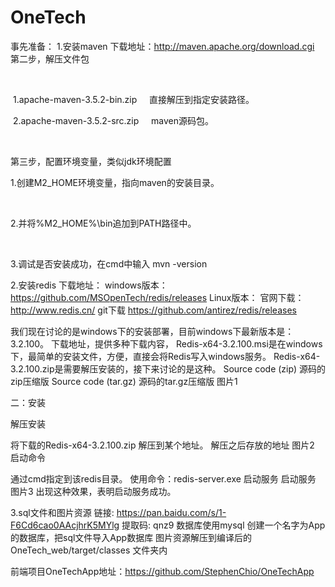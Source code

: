 # OneTech
事先准备：
1.安装maven
下载地址：http://maven.apache.org/download.cgi
第二步，解压文件包

 

 1.apache-maven-3.5.2-bin.zip     直接解压到指定安装路径。

 2.apache-maven-3.5.2-src.zip     maven源码包。

 

第三步，配置环境变量，类似jdk环境配置

1.创建M2_HOME环境变量，指向maven的安装目录。

 



2.并将%M2_HOME%\bin追加到PATH路径中。

 



3.调试是否安装成功，在cmd中输入 mvn -version


2.安装redis
下载地址：
windows版本：
    https://github.com/MSOpenTech/redis/releases
Linux版本：
    官网下载：
        http://www.redis.cn/
    git下载
        https://github.com/antirez/redis/releases
        
我们现在讨论的是windows下的安装部署，目前windows下最新版本是：3.2.100。
下载地址，提供多种下载内容，
Redis-x64-3.2.100.msi是在windows下，最简单的安装文件，方便，直接会将Redis写入windows服务。
Redis-x64-3.2.100.zip是需要解压安装的，接下来讨论的是这种。
Source code (zip) 源码的zip压缩版
Source code (tar.gz) 源码的tar.gz压缩版
图片1

二：安装

解压安装

将下载的Redis-x64-3.2.100.zip 解压到某个地址。
解压之后存放的地址
图片2
启动命令

通过cmd指定到该redis目录。
使用命令：redis-server.exe 启动服务
启动服务
图片3
出现这种效果，表明启动服务成功。

3.sql文件和图片资源
链接: https://pan.baidu.com/s/1-F6Cd6cao0AAcjhrK5MYlg 提取码: qnz9
数据库使用mysql 创建一个名字为App的数据库，把sql文件导入App数据库
图片资源解压到编译后的OneTech_web/target/classes 文件夹内

前端项目OneTechApp地址：https://github.com/StephenChio/OneTechApp
